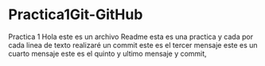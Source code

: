 # Practica1Git-GitHub
Practica 1
Hola este es un archivo Readme
esta es una practica y cada por cada linea de texto realizaré un commit
este es el tercer mensaje
este es un cuarto mensaje
este es el quinto y ultimo mensaje y commit,

